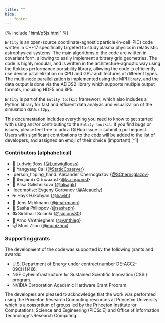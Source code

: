 ```yaml
---
title: ""
hide:
  - footer
---
```

<!-- 
<link rel="stylesheet" href="css/neotoroi/neoteroi-mkdocs.min.css">
<link rel="stylesheet" href="css/neotoroi/neoteroi-cards.css">
<link rel="stylesheet" href="css/neotoroi/neoteroi-timeline.css">
<link rel="stylesheet" href="css/neotoroi/neoteroi-gantt.css">
<link rel="stylesheet" href="css/neotoroi/neoteroi-spantable.css">
 -->

<!-- <div class="entity-cover"></div> -->
<div id="cover" class="p5canvas"></div>

<script src="cover.js"></script>
{% include "html/p5js.html" %}

`Entity` is an open-source coordinate-agnostic particle-in-cell (PIC) code written in C++17 specifically targeted to study plasma physics in relativistic astrophysical systems. The main algorithms of the code are written in covariant form, allowing to easily implement arbitrary grid geometries. The code is highly modular, and is written in the architecture-agnostic way using the Kokkos performance portability library, allowing the code to efficiently use device parallelization on CPU and GPU architectures of different types. The multi-node parallelization is implemented using the MPI library, and the data output is done via the ADIOS2 library which supports multiple output formats, including HDF5 and BP5.

`Entity` is part of the `Entity toolkit` framework, which also includes a Python library for fast and efficient data analysis and visualization of the simulation data: `nt2py`.

This documentation includes everything you need to know to get started with using and/or contributing to the `Entity toolkit`. If you find bugs or issues, please feel free to add a GitHub issue or submit a pull request. Users with significant contributions to the code will be added to the list of developers, and assigned an emoji of their choice (important).[^1]

<!-- ::cards::cols=3 image-bg

- title: Core framework
  content: |
    Provides predesigned low-level algorithm and data containers that can be adapted to particular physics routines and simulations at the higher level.
  image: "assets/icons/framework-icon.svg"
  key: core

- title: Simulation engines
  content: |
    Set of plasma physics simulation modules and algorithms for the high-energy astrophysical plasma simulations.
  image: "assets/icons/engine-icon.svg"
  key: sim

- title: Visualization tools
  content: |
    Runtime visualization, analysis and post-processing tools for the on-the-fly debugging, interactive data exploration and in-depth analysis. 
  image: "assets/icons/vis-icon.svg"
  key: vis

::/cards:: -->

### Contributors (alphabetical)

* :guitar: Ludwig Böss {[@LudwigBoess](https://github.com/LudwigBoess)}
* :eyes: Yangyang Cai {[@StaticObserver](https://github.com/StaticObserver)}
* :person_tipping_hand: Alexander Chernoglazov {[@SChernoglazov](https://github.com/SChernoglazov)}
* :tea: Benjamin Crinquand {[@bcrinquand](https://github.com/bcrinquand)}
* :bubble_tea: Alisa Galishnikova {[@alisagk](https://github.com/alisagk)}
* :locomotive: Evgeny Gorbunov {[@Alcauchy](https://github.com/Alcauchy)}
* :coffee: Hayk Hakobyan {[@haykh](https://github.com/haykh)}
* :potato: Jens Mahlmann {[@jmahlmann](https://github.com/jmahlmann)}
* :dolphin: Sasha Philippov {[@sashaph](https://github.com/sashaph)}
* :radio: Siddhant Solanki {[@sidruns30](https://github.com/sidruns30)}
* :shrug: Arno Vanthieghem {[@vanthieg](https://github.com/vanthieg)}
* :cat: Muni Zhou {[@munizhou](https://github.com/munizhou)}

<!-- ### Timeline -->

<!-- 
::timeline::

- title: First public version
  content: v0.8 includes single-node SR PIC simulation engine, and the preliminary version of the on-the-fly visualization tool (nttiny).
  icon: v0.8
  sub_title: 2023-Jan
  key: v0-8
- title: GRPIC
  content: v0.9 will introduce the GRPIC engine with a spherical and quasi-spherical 2.5D Kerr-Schild metric.
  icon: v0.9
  sub_title: 2023-Jul
  key: v0-9
- title: First official release
  content: v1.0 will be the first official release of the Entity toolkit. It will fully support SR and GR PIC simulations on multiple nodes (GPU & CPU) in arbitrary geometries.
  icon: v1.0
  sub_title: 2023-Fall
  key: v1-0
- title: Advanced features
  content: TBD (cubed-sphere, QED, force-free, etc.).
  icon: v1.1
  sub_title: late 2023
  key: v1-1

::/timeline:: -->

<!-- <style> -->
<!-- [data-md-color-scheme="ntt-light"] .entity-cover { -->
<!--   background-image: url("assets/cover_light.gif"); -->
<!-- } -->
<!---->
<!-- [data-md-color-scheme="ntt-dark"] .entity-cover { -->
<!--   background-image: url("assets/cover_dark.gif"); -->
<!-- } -->
<!-- </style> -->

### Supporting grants

The development of the code was supported by the following grants and awards:

* <span>U.S. Department of Energy</span> under contract number DE-AC02-09CH11466.
* <span>NSF</span> Cyberinfrastructure for Sustained Scientific Innovation (CSSI) program.
* <span>NVIDIA Corporation</span> Academic Hardware Grant Program.

The developers are pleased to acknowledge that the work was performed using the Princeton Research Computing resources at <span>Princeton University</span> which is a consortium of groups led by the Princeton Institute for Computational Science and Engineering (PICSciE) and Office of Information Technology's Research Computing.

<!--[^1]: [Icons](https://game-icons.net/) are used under the [CC BY 3.0 license](https://creativecommons.org/licenses/by/3.0/); created by [Delapouite](https://delapouite.com/), and [Lorc](https://lorcblog.blogspot.com/).-->

<!-- <script> -->
<!--   document.addEventListener('DOMContentLoaded', () => { -->
<!--     let el = document.getElementById("contributors-alphabetical") -->
<!--     let ul = el.nextElementSibling; -->
<!--     if (ul) { -->
<!--       Array.from(ul.children).forEach(li => { -->
<!--         let tags_str = />:(.*)\}/.exec(li.innerHTML); -->
<!--         let tags = tags_str[1].split(',').map(c => c.trim()); -->
<!--         li.innerHTML = li.innerHTML.replace(tags_str[1], -->
<!--               tags.map(t => `<span class="tag ${t.toLowerCase().replace(' ', '_')}">${t}</span>`).join('')); -->
<!--       }); -->
<!--     } -->
<!--   }); -->
<!-- </script> -->
